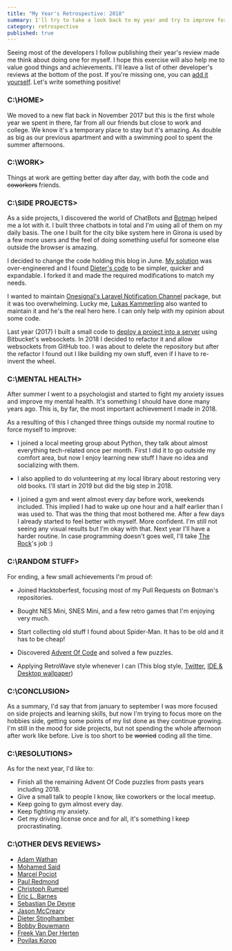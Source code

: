```yaml
---
title: "My Year's Retrospective: 2018"
summary: I'll try to take a look back to my year and try to improve for the next 
category: retrospective
published: true
---
```


Seeing most of the developers I follow publishing their year's review made me think about doing one for myself. 
I hope this exercise will also help me to value good things and achievements. I'll leave a list of other developer's reviews
at the bottom of the post. If you're missing one, you can 
[add it yourself](https://github.com/Lloople/davidllop.com/blob/master/posts/2018-12-29.year-retrospective-2018.md).
Let's write something positive!

### C:\HOME>
We moved to a new flat back in November 2017 but this is the first whole year we spent in there, far from all our friends but close 
to work and college. We know it's a temporary place to stay but it's amazing. As double as big as our previous apartment
and with a swimming pool to spent the summer afternoons.

### C:\WORK>
Things at work are getting better day after day, with both the code and <del>coworkers</del> friends.

### C:\SIDE PROJECTS>  
As a side projects, I discovered the world of ChatBots and [Botman](https://botman.io) helped me a lot with it. I built three chatbots
in total and I'm using all of them on my daily basis. The one I built for the city bike system here in Girona is used by a few more users
and the feel of doing something useful for someone else outside the browser is amazing.

I decided to change the code holding this blog in June. [My solution](https://github.com/lloople/blog) was over-engineered and I found 
[Dieter's code](https://github.com/Elhebert/dieterstinglhamber.me/tree/v5) to be simpler, quicker and expandable. I forked it and made the required
 modifications to match my needs.

I wanted to maintain [Onesignal's Laravel Notification Channel](https://github.com/laravel-notification-channels/onesignal) package, but it 
was too overwhelming. Lucky me, [Lukas Kammerling](https://github.com/LKaemmerling) also wanted to maintain it and he's the real hero here. 
I can only help with my opinion about some code.

Last year (2017) I built a small code to [deploy a project into a server](https://github.com/Lloople/deployer) using Bitbucket's websockets. 
In 2018 I decided to refactor it and allow websockets from GitHub too. I was about to delete the repository but after the refactor I found 
out I like building my own stuff, even if I have to re-invent the wheel.

### C:\MENTAL HEALTH>  
After summer I went to a psychologist and started to fight my anxiety issues and improve my mental health. It's something I should have done many 
years ago. This is, by far, the most important achievement I made in 2018.

As a resulting of this I changed three things outside my normal routine to force myself to improve:

- I joined a local meeting group about Python, they talk about almost everything tech-related once per month. First
I did it to go outside my comfort area, but now I enjoy learning new stuff I have no idea and socializing with them.

- I also applied to do volunteering at my local library about restoring very old books. I'll start in 2019 but did the big step in 2018.

- I joined a gym and went almost every day before work, weekends included. This implied I had to wake up one hour and a half earlier than I was used to. That
was the thing that most bothered me. After a few days I already started to feel better with myself. More confident. I'm still not seeing any visual results
but I'm okay with that. Next year I'll have a harder routine. In case programming doesn't goes well, I'll take 
[The Rock](https://en.wikipedia.org/wiki/Dwayne_Johnson)'s job :)

### C:\RANDOM STUFF>  
For ending, a few small achievements I'm proud of:

- Joined Hacktoberfest, focusing most of my Pull Requests on Botman's repositories.

- Bought NES Mini, SNES Mini, and a few retro games that I'm enjoying very much.

- Start collecting old stuff I found about Spider-Man. It has to be old and it has to be cheap!

- Discovered [Advent Of Code](https://adventofcode.com) and solved a few puzzles.

- Applying RetroWave style whenever I can (This blog style, [Twitter](https://twitter.com/Lloople), [IDE & Desktop wallpaper](https://davidllop.com/uses))

### C:\CONCLUSION>  
As a summary, I'd say that from january to september I was more focused on side projects and learning skills, but now I'm trying to focus more on the hobbies side,
getting some points of my list done as they continue growing. I'm still in the mood for side projects, but not spending the whole afternoon after work like before. Live
is too short to be <del>worried</del> coding all the time.

### C:\RESOLUTIONS>

As for the next year, I'd like to:

- Finish all the remaining Advent Of Code puzzles from pasts years including 2018.
- Give a small talk to people I know, like coworkers or the local meetup.
- Keep going to gym almost every day.
- Keep fighting my anxiety.
- Get my driving license once and for all, it's something I keep procrastinating.

### C:\OTHER DEVS REVIEWS>

- [Adam Wathan](https://adamwathan.me/2018-year-in-review)
- [Mohamed Said](https://themsaid.com/thats-a-wrap-2018)
- [Marcel Pociot](http://marcelpociot.de/blog/2018-my-year-in-review)
- [Paul Redmond](https://bitpress.io/2018-year-in-review)
- [Christoph Rumpel](https://christoph-rumpel.com/2018/12/my-coding-year-2018)
- [Eric L. Barnes](https://ericlbarnes.com/2018/12/28/my-2018-a-look-back)
- [Sebastian De Deyne](https://sebastiandedeyne.com/hindsight-2018-edition)
- [Jason McCreary](https://dev.to/gonedark/2018-dev-goals-4abd)
- [Dieter Stinglhamber](https://www.dieterstinglhamber.me/blog/2018-looking-back-at-an-awesome-trying-year)
- [Bobby Bouwmann](https://medium.com/@bobbybouwmann/my-2018-e308d5c85b78)
- [Freek Van Der Herten](https://murze.be/a-recap-of-2018)
- [Povilas Korop](https://twitter.com/PovilasKorop/status/1079281481682432000)
